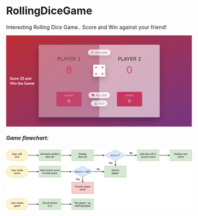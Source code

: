 # RollingDiceGame
<p>Interesting Rolling Dice Game.. Score and Win against your friend!</p>
<img src="/game/screenshot.png">
<h5>Game flowchart:</h5>
<img src="/game/game-flowchart.png">